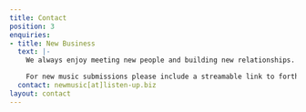 ```yaml
---
title: Contact
position: 3
enquiries:
- title: New Business
  text: |-
    We always enjoy meeting new people and building new relationships. At the outset of any project, we always find that open conversation and a collaborative approach is just as important as being creative. If you would like to know more about working with Listen Up or wish to find out more about our approach, please contact us.

    For new music submissions please include a streamable link to forthcoming music and the services you’re interested in so we can put you in touch with the correct team.
  contact: newmusic[at]listen-up.biz
layout: contact
---
```


